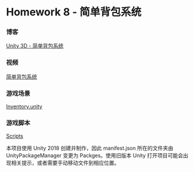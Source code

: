 # Homework 8 - 简单背包系统

### 博客

[Unity 3D - 简单背包系统](https://xungerrrr.github.io/2018/05/29/Unity-3D-%E6%B1%BD%E8%BD%A6%E5%B0%BE%E6%B0%94%E6%A8%A1%E6%8B%9F/)

### 视频

[简单背包系统](http://v.youku.com/v_show/id_XMzYzMzg0MDgzNg==.html?spm=a2h3j.8428770.3416059.1/)

### 游戏场景

[Inventory.unity](Inventory/Assets/Scenes/Inventory.unity)

### 游戏脚本
[Scripts](Inventory/Assets/Scripts)

本项目使用 Unity 2018 创建并制作，因此 manifest.json 所在的文件夹由 UnityPackageManager 变更为 Packges。使用旧版本 Unity 打开项目可能会出现相关提示，或者需要手动移动文件到相应位置。
